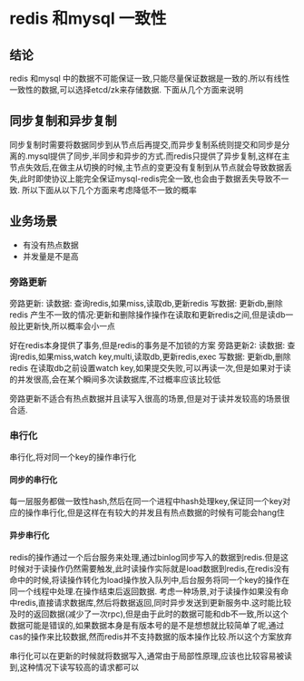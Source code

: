 # redis 和mysql 一致性
## 结论
redis 和mysql 中的数据不可能保证一致,只能尽量保证数据是一致的.所以有线性一致性的数据,可以选择etcd/zk来存储数据.
下面从几个方面来说明
## 同步复制和异步复制
同步复制时需要将数据同步到从节点后再提交,而异步复制系统则提交和同步是分离的.mysql提供了同步,半同步和异步的方式.而redis只提供了异步复制,这样在主节点失效后,在做主从切换的时候,主节点的变更没有复制到从节点就会导致数据丢失,此时即使协议上能完全保证mysql-redis完全一致,也会由于数据丢失导致不一致. 所以下面从以下几个方面来考虑降低不一致的概率

## 业务场景
* 有没有热点数据
* 并发量是不是高

### 旁路更新
旁路更新:
读数据: 查询redis,如果miss,读取db,更新redis
写数据: 更新db,删除redis
产生不一致的情况:更新和删除操作操作在读取和更新redis之间,但是读db一般比更新快,所以概率会小一点

好在redis本身提供了事务,但是redis的事务是不加锁的方案
旁路更新2:
读数据: 查询redis,如果miss,watch key,multi,读取db,更新redis,exec
写数据: 更新db,删除redis
在读取db之前设置watch key,如果提交失败,可以再读一次,但是如果对于读的并发很高,会在某个瞬间多次读数据库,不过概率应该比较低

旁路更新不适合有热点数据并且读写入很高的场景,但是对于读并发较高的场景很合适.
### 串行化
串行化,将对同一个key的操作串行化
#### 同步的串行化
每一层服务都做一致性hash,然后在同一个进程中hash处理key,保证同一个key对应的操作串行化,但是这样在有较大的并发且有热点数据的时候有可能会hang住

#### 异步串行化
redis的操作通过一个后台服务来处理,通过binlog同步写入的数据到redis.但是这时候对于读操作仍然需要触发,此时读操作实际就是load数据到redis,在redis没有命中的时候,将读操作转化为load操作放入队列中,后台服务将同一个key的操作在同一个线程中处理.在操作结束后返回数据.
考虑一种场景,对于读操作如果没有命中redis,直接请求数据库,然后将数据返回,同时异步发送到更新服务中.这时能比较及时的返回数据(减少了一次rpc),但是由于此时的数据可能和db不一致,所以这个数据可能是错误的,如果数据本身是有版本号的是不是想想就比较简单了呢,通过cas的操作来比较数据,然而redis并不支持数据的版本操作比较.所以这个方案放弃

串行化可以在更新的时候就将数据写入,通常由于局部性原理,应该也比较容易被读到,这种情况下读写较高的请求都可以


